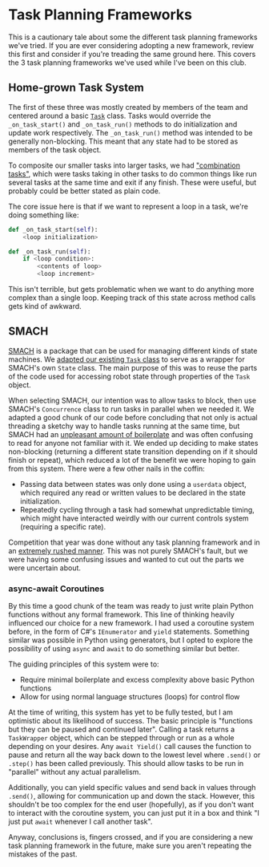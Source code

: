 # Task Planning Frameworks
This is a cautionary tale about some the different task planning frameworks we've tried. If you are ever considering adopting a new framework, review this first and consider if you're treading the same ground here. This covers the 3 task planning frameworks we've used while I've been on this club.

## Home-grown Task System
The first of these three was mostly created by members of the team and centered around a basic [`Task`](https://github.com/DukeRobotics/robosub-ros/blob/c0a74e1f9032f63046a9f0f660616d0d40624bfe/onboard/catkin_ws/src/task_planning/scripts/task.py) class. Tasks would override the `_on_task_start()` and `_on_task_run()` methods to do initialization and update work respectively. The `_on_task_run()` method was intended to be generally non-blocking. This meant that any state had to be stored as members of the task object.

To composite our smaller tasks into larger tasks, we had ["combination tasks"](https://github.com/DukeRobotics/robosub-ros/blob/c0a74e1f9032f63046a9f0f660616d0d40624bfe/onboard/catkin_ws/src/task_planning/scripts/combination_tasks.py), which were tasks taking in other tasks to do common things like run several tasks at the same time and exit if any finish. These were useful, but probably could be better stated as plain code.

The core issue here is that if we want to represent a loop in a task, we're doing something like:
```python
def _on_task_start(self):
    <loop initialization>

def _on_task_run(self):
    if <loop condition>:
        <contents of loop>
        <loop increment>
```
This isn't terrible, but gets problematic when we want to do anything more complex than a single loop. Keeping track of this state across method calls gets kind of awkward.

## SMACH
[SMACH](https://wiki.ros.org/smach) is a package that can be used for managing different kinds of state machines. We [adapted our existing `Task` class](https://github.com/DukeRobotics/robosub-ros/blob/5fe1df1778a17dfd1b6e9976a63f23dd90880afe/onboard/catkin_ws/src/task_planning/scripts/task.py) to serve as a wrapper for SMACH's own `State` class. The main purpose of this was to reuse the parts of the code used for accessing robot state through properties of the `Task` object.

When selecting SMACH, our intention was to allow tasks to block, then use SMACH's `Concurrence` class to run tasks in parallel when we needed it. We adapted a good chunk of our code before concluding that not only is actual threading a sketchy way to handle tasks running at the same time, but SMACH had an [unpleasant amount of boilerplate](https://github.com/DukeRobotics/robosub-ros/blob/4e0026a654cca2771290437654766553a2ee3eed/onboard/catkin_ws/src/task_planning/scripts/buoy_task.py) and was often confusing to read for anyone not familiar with it. We ended up deciding to make states non-blocking (returning a different state transition depending on if it should finish or repeat), which reduced a lot of the benefit we were hoping to gain from this system. There were a few other nails in the coffin:
- Passing data between states was only done using a `userdata` object, which required any read or written values to be declared in the state initialization.
- Repeatedly cycling through a task had somewhat unpredictable timing, which might have interacted weirdly with our current controls system (requiring a specific rate).

Competition that year was done without any task planning framework and in an [extremely rushed manner](https://github.com/DukeRobotics/robosub-ros/blob/4e0026a654cca2771290437654766553a2ee3eed/onboard/catkin_ws/src/controls/scripts/comp_2023.py). This was not purely SMACH's fault, but we were having some confusing issues and wanted to cut out the parts we were uncertain about.

### async-await Coroutines
By this time a good chunk of the team was ready to just write plain Python functions without any formal framework. This line of thinking heavily influenced our choice for a new framework. I had used a coroutine system before, in the form of C#'s `IEnumerator` and `yield` statements. Something similar was possible in Python using generators, but I opted to explore the possibility of using `async` and `await` to do something similar but better.

The guiding principles of this system were to:
- Require minimal boilerplate and excess complexity above basic Python functions
- Allow for using normal language structures (loops) for control flow

At the time of writing, this system has yet to be fully tested, but I am optimistic about its likelihood of success. The basic principle is "functions but they can be paused and continued later". Calling a task returns a `TaskWrapper` object, which can be stepped through or run as a whole depending on your desires. Any `await Yield()` call causes the function to pause and return all the way back down to the lowest level where `.send()` or `.step()` has been called previously. This should allow tasks to be run in "parallel" without any actual parallelism.

Additionally, you can yield specific values and send back in values through `.send()`, allowing for communication up and down the stack. However, this shouldn't be too complex for the end user (hopefully), as if you don't want to interact with the coroutine system, you can just put it in a box and think "I just put `await` whenever I call another task".

Anyway, conclusions is, fingers crossed, and if you are considering a new task planning framework in the future, make sure you aren't repeating the mistakes of the past.